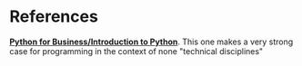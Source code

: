 # References
[**Python for Business/Introduction to Python**](https://carpentries-incubator.github.io/python-business/01-intro/index.html). This one makes a very strong case for programming in the context of none "technical disciplines"